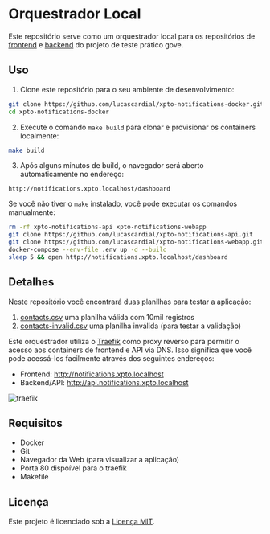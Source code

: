 # Orquestrador Local

Este repositório serve como um orquestrador local para os repositórios de [frontend](https://github.com/lucascardial/xpto-notifications-webapp) e [backend](https://github.com/lucascardial/xpto-notifications-api) do projeto de teste prático gove.

## Uso

1. Clone este repositório para o seu ambiente de desenvolvimento:

```bash
git clone https://github.com/lucascardial/xpto-notifications-docker.git
cd xpto-notifications-docker
```

2. Execute o comando `make build` para clonar e provisionar os containers localmente:

```bash
make build
```

3. Após alguns minutos de build, o navegador será aberto automaticamente no endereço:

```
http://notifications.xpto.localhost/dashboard
```

Se você não tiver o `make` instalado, você pode executar os comandos manualmente:

```bash
rm -rf xpto-notifications-api xpto-notifications-webapp
git clone https://github.com/lucascardial/xpto-notifications-api.git
git clone https://github.com/lucascardial/xpto-notifications-webapp.git
docker-compose --env-file .env up -d --build
sleep 5 && open http://notifications.xpto.localhost/dashboard
```

## Detalhes

Neste repositório você encontrará duas planilhas para testar a aplicação:

1. [contacts.csv](https://github.com/lucascardial/xpto-notifications-docker/blob/main/contacts.csv) uma planilha válida com 10mil registros
2. [contacts-invalid.csv](https://github.com/lucascardial/xpto-notifications-docker/blob/main/contacts-invalid.csv) uma planilha inválida (para testar a validação)  

Este orquestrador utiliza o [Traefik](https://doc.traefik.io/traefik/) como proxy reverso para permitir o acesso aos containers de frontend e API via DNS. Isso significa que você pode acessá-los facilmente através dos seguintes endereços:

- Frontend: http://notifications.xpto.localhost
- Backend/API: http://api.notifications.xpto.localhost

![traefik](https://4057985046-files.gitbook.io/~/files/v0/b/gitbook-x-prod.appspot.com/o/spaces%2F-MhuHu35r-jv6X4gG8MQ%2Fuploads%2FCFOkzlFh23IMYvSkSoe6%2Ftraefik-logo.jpg?alt=media&token=33c6b6a6-fb44-4b89-bce3-1c13ee62d0ce)

## Requisitos

- Docker
- Git
- Navegador da Web (para visualizar a aplicação)
- Porta 80 dispoível para o traefik
- Makefile

## Licença

Este projeto é licenciado sob a [Licença MIT](https://pt.wikipedia.org/wiki/Licen%C3%A7a_MIT).
